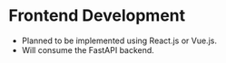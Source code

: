# Frontend Development
- Planned to be implemented using React.js or Vue.js.
- Will consume the FastAPI backend.
